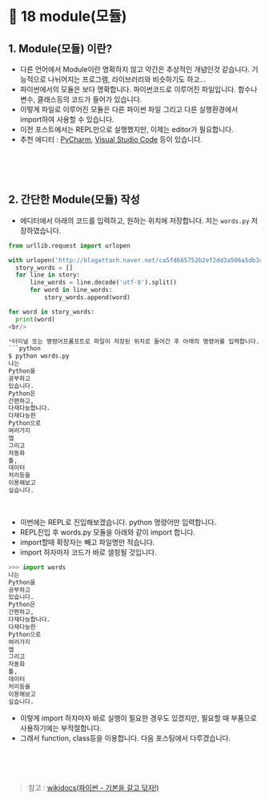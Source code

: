 # 📝 18 module(모듈)
## 1. Module(모듈) 이란?
* 다른 언어에서 Module이란 명확하지 않고 약간은 추상적인 개념인것 같습니다. 기능적으로 나뉘어지는 프로그램, 라이브러리와 비슷하기도 하고...
* 파이썬에서의 모듈은 보다 명확합니다. 파이썬코드로 이루어진 파일입니다. 함수나 변수, 클래스등의 코드가 들어가 있습니다.
* 이렇게 파일로 이루어진 모듈은 다른 파이썬 파일 그리고 다른 실행환경에서 import하여 사용할 수 있습니다.
* 이전 포스트에서는 REPL만으로 실행했지만, 이제는 editor가 필요합니다.
* 추천 에디터 : [PyCharm](https://www.jetbrains.com/pycharm/download/), [Visual Studio Code](https://code.visualstudio.com/) 등이 있습니다.

<br/><br/><br/>
## 2. 간단한 Module(모듈) 작성
* 에디터에서 아래의 코드를 입력하고, 원하는 위치에 저장합니다. 저는 `words.py` 저장하였습니다.
```python
from urllib.request import urlopen

with urlopen('http://blogattach.naver.net/ca5fd665752b2ef2dd3a506a5db3c1b01343b85ee2/20180618_274_blogfile/topspin1278_1529278974170_Fa2424_txt/story.txt') as story:
  story_words = []
  for line in story:
      line_words = line.decode('utf-8').split()
      for word in line_words:
          story_words.append(word)

for word in story_words:
  print(word)
<br/>

*터미널 또는 명령어프롬프트로 파일이 저장된 위치로 들어간 후 아래의 명령어를 입력합니다.
```python
$ python words.py
나는
Python을
공부하고
있습니다.
Python은
간편하고,
다재다능합니다.
다재다능한
Python으로
여러가지
앱
그리고
자동화
툴,
데이터
처리등을
이용해보고
싶습니다.
```
<br/>

* 이번에는 REPL로 진입해보겠습니다. python 명령어만 입력합니다.
* REPL진입 후 words.py 모듈을 아래와 같이 import 합니다.
* import할때 확장자는 빼고 파일명만 적습니다.
* import 하자마자 코드가 바로 샐힝될 것입니다.
```python
>>> import words
나는
Python을
공부하고
있습니다.
Python은
간편하고,
다재다능합니다.
다재다능한
Python으로
여러가지
앱
그리고
자동화
툴,
데이터
처리등을
이용해보고
싶습니다.
```
* 이렇게 import 하자마자 바로 실행이 필요한 경우도 있겠지만, 필요할 때 부품으로 사용하기에는 부적절합니다.
* 그래서 function, class등을 이용합니다. 다음 포스팅에서 다루겠습니다.



<br/><br/><br/>
> 참고 : [wikidocs(파이썬 - 기본을 갈고 닦자!)](https://wikidocs.net/16046)
